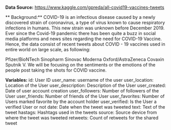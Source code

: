 **Data Source:**
https://www.kaggle.com/gpreda/all-covid19-vaccines-tweets

**
Background:**
COVID-19 is an infectious disease caused by a newly discovered strain of coronavirus, a type of virus known to cause respiratory infections in humans. This new strain was unknown before December 2019. Ever since the Covid-19 pandemic there has been quite a buzz in social media platforms and news sites regarding the need for COVID-19 Vaccine. Hence, the data consist of recent tweets about COVID - 19 vaccines used in entire world on large scale, as following:

Pfizer/BioNTech
Sinopharm
Sinovac
Moderna
Oxford/AstraZeneca
Covaxin
Sputnik V.
We will be focusing on the sentiments or the emotions of the people post taking the shots for COVID vaccine.

**Variables:**
id: User ID
user_name: username of the user
user_location: Location of the User
user_description: Description of the User
user_created: Date of user account creation
user_followers: Number of followers of the User
user_friends: Number of friends of the User
user_favorites: Number of Users marked favorite by the account holder
user_verified: Is the User a verified User or not
date: Date when the tweet was tweeted
text: Text of the tweet
hastags: Hashtags used in the tweets
source: Source device from where the tweet was tweeted
retweets: Count of retweets for the shared tweet
